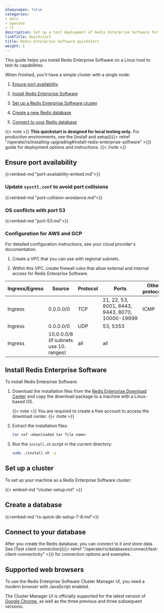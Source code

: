 ```yaml
---
alwaysopen: false
categories:
- docs
- operate
- rs
description: Set up a test deployment of Redis Enterprise Software for Linux.
linkTitle: Quickstart
title: Redis Enterprise Software quickstart
weight: 1
---
```

This guide helps you install Redis Enterprise Software on a Linux host to test its capabilities.

When finished, you'll have a simple cluster with a single node:

1. [Ensure port availability](#ensure-port-availability)

1. [Install Redis Enterprise Software](#install-redis-enterprise-software)

1. [Set up a Redis Enterprise Software cluster](#set-up-a-cluster)

1. [Create a new Redis database](#create-a-database)

1. [Connect to your Redis database](#connect-to-your-database)

{{< note >}}
**This quickstart is designed for local testing only.**
For production environments, see the [install and setup]({{< relref "/operate/rs/installing-upgrading#install-redis-enterprise-software" >}}) guide for deployment options and instructions.
{{< /note >}}

## Ensure port availability

{{<embed-md "port-availability-embed.md">}}

### Update `sysctl.conf` to avoid port collisions

{{<embed-md "port-collision-avoidance.md">}}

### OS conflicts with port 53

{{<embed-md "port-53.md">}}


### Configuration for AWS and GCP

For detailed configuration instructions, see your cloud provider's documentation.

1. Create a VPC that you can use with regional subnets.

1. Within this VPC, create firewall rules that allow external and internal access for Redis Enterprise Software.


| Ingress/Egress   | Source                                             | Protocol  | Ports                                    | Other protocols  |
|------------------|----------------------------------------------------|-----------|------------------------------------------|------------------|
| Ingress          | 0.0.0.0/0                                          | TCP       | 21, 22, 53, 8001, 8443, 9443, 8070, <nobr>10000-19999</nobr> | ICMP             |
| Ingress          | 0.0.0.0/0                                          | UDP       | 53, 5353                                  |                  |
| Ingress          | 10.0.0.0/8  (if subnets use 10. ranges) | all       | all                                      |                  | 


## Install Redis Enterprise Software

To install Redis Enterprise Software:

1. Download the installation files from the [Redis Enterprise Download Center](https://redis.io/downloads/#software)
and copy the download package to a machine with a Linux-based OS. 

    {{< note >}}
You are required to create a free account to access the download center.
    {{< /note >}}

1. Extract the installation files:

    ```sh
    tar vxf <downloaded tar file name>
    ```

1. Run the `install.sh` script in the current directory:

    ```sh
    sudo ./install.sh -y
    ```

## Set up a cluster

To set up your machine as a Redis Enterprise Software cluster:

{{< embed-md "cluster-setup.md" >}}

## Create a database

{{<embed-md "rs-quick-db-setup-7-8.md">}}

## Connect to your database

After you create the Redis database, you can connect to it and store data.
See [Test client connection]({{< relref "/operate/rs/databases/connect/test-client-connectivity" >}}) for connection options and examples.

## Supported web browsers

To use the Redis Enterprise Software Cluster Manager UI, you need a modern browser with JavaScript enabled.
 
The Cluster Manager UI is officially supported for the latest version of [Google Chrome](https://www.google.com/chrome/), as well as the three previous and three subsequent versions.
